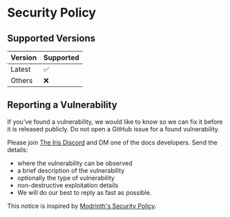 # Security Policy

## Supported Versions

| Version | Supported          |
| ------- | ------------------ |
| Latest  | :white_check_mark: |
| Others  | :x:                |

## Reporting a Vulnerability

If you've found a vulnerability, we would like to know so we can fix it before it is released publicly. Do not open a GitHub issue for a found vulnerability.

Please join [The Iris Discord](https://discord.gg/jQJnav2jPu) and DM one of the docs developers. Send the details:

- where the vulnerability can be observed
- a brief description of the vulnerability
- optionally the type of vulnerability
- non-destructive exploitation details
- We will do our best to reply as fast as possible.

This notice is inspired by [Modrinth's Security Policy](https://modrinth.com/legal/security).
